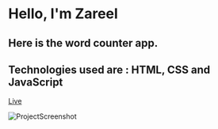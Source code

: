 # Hello, I'm Zareel

## Here is the word counter app.

## Technologies used are : HTML, CSS and JavaScript

[Live](https://z-word-count-app.netlify.app/)

![ProjectScreenshot](https://user-images.githubusercontent.com/110910838/214800682-eec75ea5-2ea2-463c-92a3-ee2c183a6509.png)
